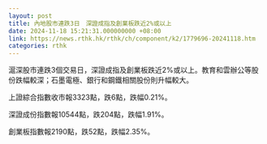 ```yaml
---
layout: post
title: 內地股市連跌3日　深證成指及創業板跌近2%或以上
date: 2024-11-18 15:21:31.000000000 +08:00
link: https://news.rthk.hk/rthk/ch/component/k2/1779696-20241118.htm
categories: rthk
---
```


滬深股市連跌3個交易日，深證成指及創業板跌近2%或以上。教育和雲辦公等股份跌幅較深；石墨電極、銀行和鋼鐵相關股份則升幅較大。

上證綜合指數收市報3323點，跌6點，跌幅0.21%。

深證成份指數報10544點，跌204點，跌幅1.91%。

創業板指數報2190點，跌52點，跌幅2.35%。
